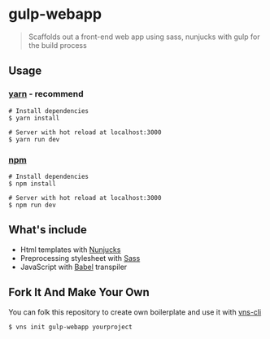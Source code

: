 # gulp-webapp

> Scaffolds out a front-end web app using sass, nunjucks with gulp for the build process

## Usage

### [yarn](https://yarnpkg.com) - recommend
```
# Install dependencies
$ yarn install

# Server with hot reload at localhost:3000
$ yarn run dev
```

### [npm](https://www.npmjs.com/)
```
# Install dependencies
$ npm install

# Server with hot reload at localhost:3000
$ npm run dev
```

## What's include

- Html templates with [Nunjucks](https://mozilla.github.io/nunjucks/)
- Preprocessing stylesheet with [Sass](http://sass-lang.com/)
- JavaScript with [Babel](https://babeljs.io/) transpiler

## Fork It And Make Your Own

You can folk this repository to create own boilerplate and use it with [vns-cli](https://www.npmjs.com/package/vns-cli)

```
$ vns init gulp-webapp yourproject
```
